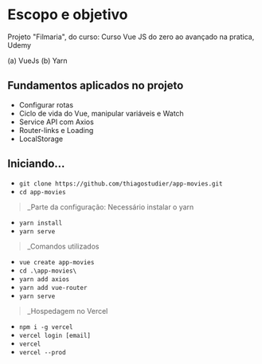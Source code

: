 # Escopo e objetivo

Projeto "Filmaria", do curso: Curso Vue JS do zero ao avançado na pratica, Udemy

(a) VueJs
(b) Yarn

## Fundamentos aplicados no projeto
- Configurar rotas
- Ciclo de vida do Vue, manipular variáveis e Watch
- Service API com Axios
- Router-links e Loading
- LocalStorage

## Iniciando...

- `git clone https://github.com/thiagostudier/app-movies.git`
- `cd app-movies`

> _Parte da configuração: Necessário instalar o yarn

- `yarn install`
- `yarn serve`

> _Comandos utilizados

- `vue create app-movies`
- `cd .\app-movies\`
- `yarn add axios`
- `yarn add vue-router`
- `yarn serve`

> _Hospedagem no Vercel

- `npm i -g vercel`
- `vercel login [email]`
- `vercel`
- `vercel --prod`